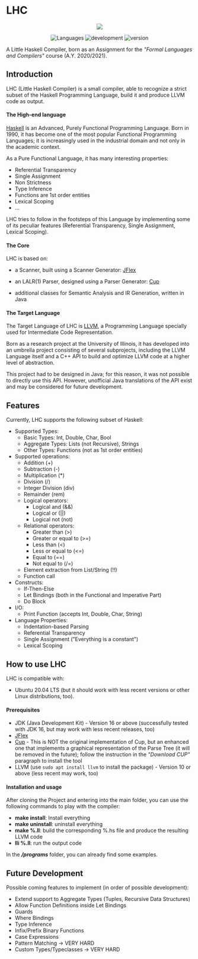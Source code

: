 # LHC
<p align="center">
<a href="https://imgbb.com/"><img src="https://i.ibb.co/Ny6wg11/polito-logo-new.png"></a>
</p>  
<p align="center">
 <img alt="Languages" src="https://img.shields.io/badge/Language-Java-orange">
 <img alt="development" src="https://img.shields.io/badge/development-suspended-orange"/>   
 <img alt="version" src="https://img.shields.io/badge/version-1.0.0-brightgreen"/>
</p>


A Little Haskell Compiler, 
born as an Assignment for the *"Formal Languages and Compilers"* course (A.Y. 2020/2021). 

## Introduction

LHC (Little Haskell Compiler) is a small compiler, able to recognize a strict subset of the Haskell Programming Language, build it and produce LLVM code as output.

#### The High-end language

[Haskell](https://www.haskell.org/) is an Advanced, Purely Functional Programming Language. Born in 1990, it has become one of the most popular Functional Programming Languages; it is increasingly used in the industrial domain and not only in the academic context. 

As a Pure Functional Language, it has many interesting properties:

- Referential Transparency
- Single Assignment
- Non Strictness
- Type Inference
- Functions are 1st order entities
- Lexical Scoping
- ...

LHC tries to follow in the footsteps of this Language by implementing some of its peculiar features (Referential Transparency, Single Assignment, Lexical Scoping).

#### The Core

LHC is based on:

- a Scanner, built using a Scanner Generator: [JFlex](https://www.jflex.de/)

- an LALR(1) Parser, designed using a Parser Generator: [Cup](http://www2.cs.tum.edu/projects/cup/)

- additional classes for Semantic Analysis and IR Generation, written in Java

#### The Target Language

The Target Language of LHC is [LLVM](https://llvm.org/), a Programming Language specially used for Intermediate Code Representation. 

Born as a research project at the University of Illinois, it has developed into an umbrella project consisting of several subprojects, including the LLVM Language itself and a C++ API to build and optimize LLVM code at a higher level of abstraction.

This project had to be designed in Java; for this reason, it was not possible to directly use this API. However, unofficial Java translations of the API exist and may be considered for future development.

## Features

Currently, LHC supports the following subset of Haskell:

* Supported Types:
  - Basic Types: Int, Double, Char, Bool  
  - Aggregate Types: Lists (not Recursive), Strings
  - Other Types: Functions (not as 1st order entities)
* Supported operations:
  - Addition (+)
  - Subtraction (-)
  - Multiplication (\*)
  - Division (/)
  - Integer Division (div)
  - Remainder (rem)
  - Logical operators:
    - Logical and (&&)
    - Logical or (||)
    - Logical not (not)
  - Relational operators:
    - Greater than (>)
    - Greater or equal to (>=)
    - Less than (<)
    - Less or equal to (<=)
    - Equal to (==)
    - Not equal to (/=)
  - Element extraction from List/String (!!)
  - Function call
* Constructs:
  - If-Then-Else
  - Let Bindings (both in the Functional and Imperative Part)
  - Do Block
* I/O:
  - Print Function (accepts Int, Double, Char, String)
* Language Properties:
  - Indentation-based Parsing
  - Referential Transparency
  - Single Assignment ("Everything is a constant")
  - Lexical Scoping

## How to use LHC

LHC is compatible with:

* Ubuntu 20.04 LTS (but it should work with less recent versions or other Linux distributions, too).

#### Prerequisites

* JDK (Java Development Kit) - Version 16 or above (successfully tested with JDK 16, but may work with less recent releases, too)
* [JFlex](https://www.jflex.de/)
* [Cup](https://www.skenz.it/compilers/install_linux_bash) - This is NOT the original implementation of Cup, but an enhanced one that implements a graphical representation of the Parse Tree (it will be removed in the future); follow the instruction in the *"Download CUP"* paragraph to install the tool 
* LLVM (use  `sudo apt install llvm` to install the package) - Version 10 or above (less recent may work, too)

#### Installation and usage

After cloning the Project and entering into the main folder, you can use the following commands to play with the compiler:

- **make install**: Install everything
- **make uninstall**: uninstall everything
- **make %.ll**: build the corresponding %.hs file and produce the resulting LLVM code 
- **lli %.ll**: run the output code

In the ***/programs*** folder, you can already find some examples.

## Future Development

Possible coming features to implement (in order of possible development):

- Extend support to Aggregate Types (Tuples, Recursive Data Structures)
- Allow Function Definitions inside Let Bindings
- Guards
- Where Bindings
- Type Inference
- Infix/Prefix Binary Functions
- Case Expressions
- Pattern Matching -> VERY HARD
- Custom Types/Typeclasses -> VERY HARD
